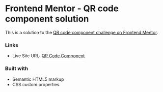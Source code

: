 # Frontend Mentor - QR code component solution

This is a solution to the [QR code component challenge on Frontend Mentor](https://www.frontendmentor.io/challenges/qr-code-component-iux_sIO_H). 

### Links
- Live Site URL: [QR Code Component](https://qr-code-component-dusky-zeta.vercel.app/)

### Built with
- Semantic HTML5 markup
- CSS custom properties